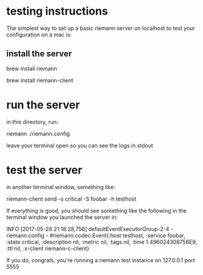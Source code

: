 # testing instructions

The simplest way to  set up a basic riemann server on localhost to test your configuration on a mac is:

## install the server

brew install riemann

brew install riemann-client

# run the server

in this directory, run:

riemann ./riemann.config

leave your terminal open so you can see the logs in stdout

# test the server

in another terminal window, something like:

riemann-client send -s critical -S foobar -h testhost

If everything is good, you should see something like the following in the terminal window you launched the server in:

INFO [2017-05-28 21:18:28,756] defaultEventExecutorGroup-2-4 - riemann.config - #riemann.codec.Event{:host testhost, :service foobar, :state critical, :description nil, :metric nil, :tags nil, :time 1.496024308756E9, :ttl nil, :x-client riemann-c-client}

If you do, congrats, you're running a riemann test instance on 127.0.0.1 port 5555
